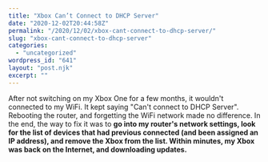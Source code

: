 ```yaml
---
title: "Xbox Can’t Connect to DHCP Server"
date: "2020-12-02T20:44:58Z"
permalink: "/2020/12/02/xbox-cant-connect-to-dhcp-server/"
slug: "xbox-cant-connect-to-dhcp-server"
categories:
  - "uncategorized"
wordpress_id: "641"
layout: "post.njk"
excerpt: ""
---
```


After not switching on my Xbox One for a few months, it wouldn't connected to my WiFi. It kept saying "Can't connect to DHCP Server". Rebooting the router, and forgetting the WiFi network made no difference. In the end, the way to fix it was to **go into my router's network settings, look for the list of devices that had previous connected (and been assigned an IP address), and remove the Xbox from the list. Within minutes, my Xbox was back on the Internet, and downloading updates.**

